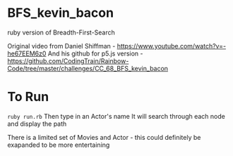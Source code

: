 # BFS_kevin_bacon
ruby version of Breadth-First-Search

Original video from Daniel Shiffman - https://www.youtube.com/watch?v=-he67EEM6z0
And his github for p5.js version - https://github.com/CodingTrain/Rainbow-Code/tree/master/challenges/CC_68_BFS_kevin_bacon

# To Run
`ruby run.rb`
Then type in an Actor's name
It will search through each node and display the path

There is a limited set of Movies and Actor - this could definitely be exapanded to be more entertaining